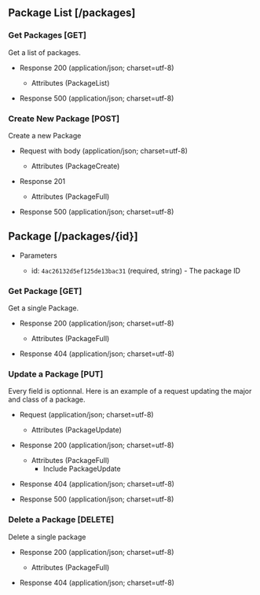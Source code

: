 ## Package List [/packages]

### Get Packages [GET]
Get a list of packages.

+ Response 200 (application/json; charset=utf-8)

    + Attributes (PackageList)

+ Response 500 (application/json; charset=utf-8)

### Create New Package [POST]
Create a new Package

+ Request with body (application/json; charset=utf-8)

    + Attributes (PackageCreate)

+ Response 201

    + Attributes (PackageFull)

+ Response 500 (application/json; charset=utf-8)


## Package [/packages/{id}]

+ Parameters

    + id: `4ac26132d5ef125de13bac31` (required, string) - The package ID

### Get Package [GET]
Get a single Package.

+ Response 200 (application/json; charset=utf-8)

    + Attributes (PackageFull)

+ Response 404 (application/json; charset=utf-8)

### Update a Package [PUT]
Every field is optionnal. Here is an example of a request updating the major and class of a package.

+ Request (application/json; charset=utf-8)

    + Attributes (PackageUpdate)

+ Response 200 (application/json; charset=utf-8)

    + Attributes (PackageFull)
        + Include PackageUpdate

+ Response 404 (application/json; charset=utf-8)

+ Response 500 (application/json; charset=utf-8)


### Delete a Package [DELETE]
Delete a single package

+ Response 200 (application/json; charset=utf-8)

    + Attributes (PackageFull)

+ Response 404 (application/json; charset=utf-8)
